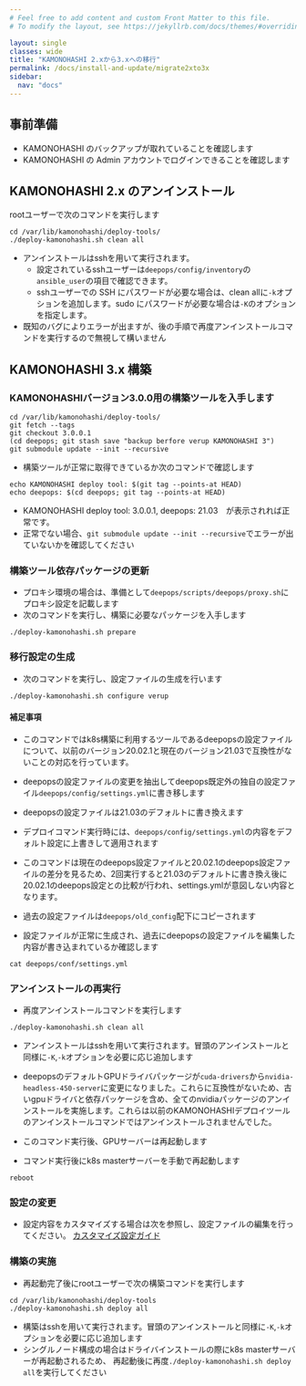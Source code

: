 ```yaml
---
# Feel free to add content and custom Front Matter to this file.
# To modify the layout, see https://jekyllrb.com/docs/themes/#overriding-theme-defaults

layout: single
classes: wide
title: "KAMONOHASHI 2.xから3.xへの移行"
permalink: /docs/install-and-update/migrate2xto3x
sidebar:
  nav: "docs"
---
```


## 事前準備

- KAMONOHASHI のバックアップが取れていることを確認します
- KAMONOHASHI の Admin アカウントでログインできることを確認します

## KAMONOHASHI 2.x のアンインストール

rootユーザーで次のコマンドを実行します

```
cd /var/lib/kamonohashi/deploy-tools/
./deploy-kamonohashi.sh clean all
```

* アンインストールはsshを用いて実行されます。
  * 設定されているsshユーザーは`deepops/config/inventory`の`ansible_user`の項目で確認できます。
  * sshユーザーでの SSH にパスワードが必要な場合は、clean allに`-k`オプションを追加します。sudo にパスワードが必要な場合は`-K`のオプションを指定します。
* 既知のバグによりエラーが出ますが、後の手順で再度アンインストールコマンドを実行するので無視して構いません

## KAMONOHASHI 3.x 構築

### KAMONOHASHIバージョン3.0.0用の構築ツールを入手します

```
cd /var/lib/kamonohashi/deploy-tools/
git fetch --tags
git checkout 3.0.0.1
(cd deepops; git stash save "backup berfore verup KAMONOHASHI 3")
git submodule update --init --recursive
```

* 構築ツールが正常に取得できているか次のコマンドで確認します
```
echo KAMONOHASHI deploy tool: $(git tag --points-at HEAD)
echo deepops: $(cd deepops; git tag --points-at HEAD)
```
  * KAMONOHASHI deploy tool: 3.0.0.1,  deepops: 21.03　が表示されれば正常です。
  * 正常でない場合、`git submodule update --init --recursive`でエラーが出ていないかを確認してください

### 構築ツール依存パッケージの更新
* プロキシ環境の場合は、準備として`deepops/scripts/deepops/proxy.sh`にプロキシ設定を記載します
* 次のコマンドを実行し、構築に必要なパッケージを入手します
```
./deploy-kamonohashi.sh prepare
```

### 移行設定の生成
* 次のコマンドを実行し、設定ファイルの生成を行います
```
./deploy-kamonohashi.sh configure verup
```
#### 補足事項 
  * このコマンドではk8s構築に利用するツールであるdeepopsの設定ファイルについて、以前のバージョン20.02.1と現在のバージョン21.03で互換性がないことの対応を行っています。
  * deepopsの設定ファイルの変更を抽出してdeepops既定外の独自の設定ファイル`deepops/config/settings.yml`に書き移します
  * deepopsの設定ファイルは21.03のデフォルトに書き換えます
  * デプロイコマンド実行時には、`deepops/config/settings.yml`の内容をデフォルト設定に上書きして適用されます
  * このコマンドは現在のdeepops設定ファイルと20.02.1のdeepops設定ファイルの差分を見るため、2回実行すると21.03のデフォルトに書き換え後に20.02.1のdeepops設定との比較が行われ、settings.ymlが意図しない内容となります。
  * 過去の設定ファイルは`deepops/old_config`配下にコピーされます

* 設定ファイルが正常に生成され、過去にdeepopsの設定ファイルを編集した内容が書き込まれているか確認します
```
cat deepops/conf/settings.yml
```

### アンインストールの再実行
* 再度アンインストールコマンドを実行します
```
./deploy-kamonohashi.sh clean all
```
* アンインストールはsshを用いて実行されます。冒頭のアンインストールと同様に`-K`,`-k`オプションを必要に応じ追加します
* deepopsのデフォルトGPUドライバパッケージが`cuda-drivers`から`nvidia-headless-450-server`に変更になりました。これらに互換性がないため、古いgpuドライバと依存パッケージを含め、全てのnvidiaパッケージのアンインストールを実施します。これらは以前のKAMONOHASHIデプロイツールのアンインストールコマンドではアンインストールされませんでした。
* このコマンド実行後、GPUサーバーは再起動します
  
* コマンド実行後にk8s masterサーバーを手動で再起動します
```
reboot
```

### 設定の変更
* 設定内容をカスタマイズする場合は次を参照し、設定ファイルの編集を行ってください。
[カスタマイズ設定ガイド](/docs/install-and-update/customize-3x)

### 構築の実施
* 再起動完了後にrootユーザーで次の構築コマンドを実行します
```
cd /var/lib/kamonohashi/deploy-tools
./deploy-kamonohashi.sh deploy all
```
* 構築はsshを用いて実行されます。冒頭のアンインストールと同様に`-K`,`-k`オプションを必要に応じ追加します
* シングルノード構成の場合はドライバインストールの際にk8s masterサーバーが再起動されるため、 
  再起動後に再度`./deploy-kamonohashi.sh deploy all`を実行してください

